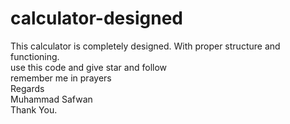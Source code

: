 # calculator-designed
This calculator is completely designed. With proper structure and functioning.
<br> use this code and give star and follow <br> remember me in prayers <br> Regards <br> Muhammad Safwan <br> Thank You.
